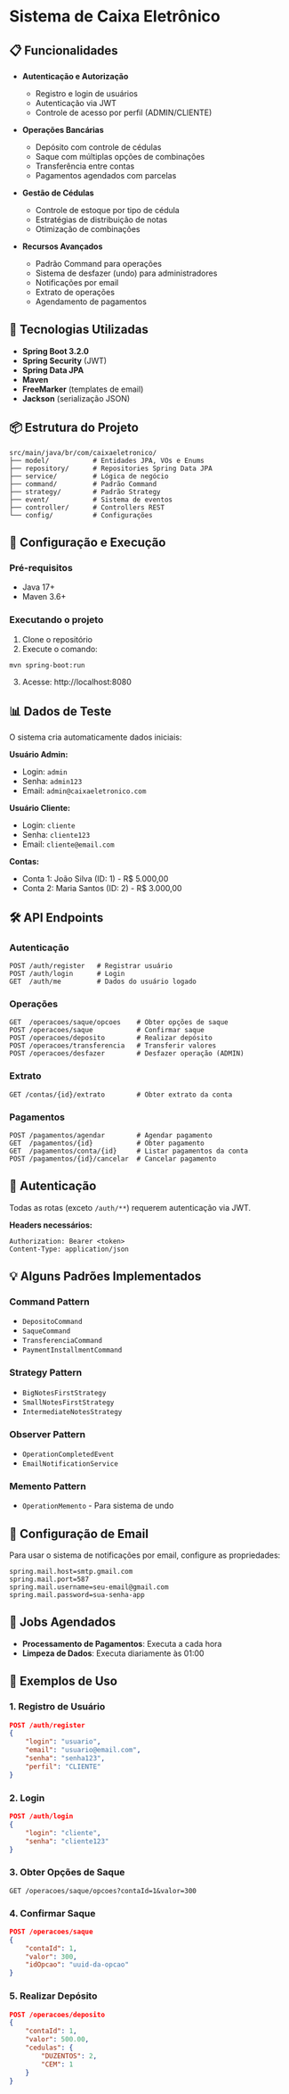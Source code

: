 # Sistema de Caixa Eletrônico

## 📋 Funcionalidades

- **Autenticação e Autorização**
  - Registro e login de usuários
  - Autenticação via JWT
  - Controle de acesso por perfil (ADMIN/CLIENTE)

- **Operações Bancárias**
  - Depósito com controle de cédulas
  - Saque com múltiplas opções de combinações
  - Transferência entre contas
  - Pagamentos agendados com parcelas

- **Gestão de Cédulas**
  - Controle de estoque por tipo de cédula
  - Estratégias de distribuição de notas
  - Otimização de combinações

- **Recursos Avançados**
  - Padrão Command para operações
  - Sistema de desfazer (undo) para administradores
  - Notificações por email
  - Extrato de operações
  - Agendamento de pagamentos

## 🚀 Tecnologias Utilizadas

- **Spring Boot 3.2.0**
- **Spring Security** (JWT)
- **Spring Data JPA**
- **Maven**
- **FreeMarker** (templates de email)
- **Jackson** (serialização JSON)

## 📦 Estrutura do Projeto

```
src/main/java/br/com/caixaeletronico/
├── model/           # Entidades JPA, VOs e Enums
├── repository/      # Repositories Spring Data JPA
├── service/         # Lógica de negócio
├── command/         # Padrão Command
├── strategy/        # Padrão Strategy
├── event/           # Sistema de eventos
├── controller/      # Controllers REST
└── config/          # Configurações
```

## 🔧 Configuração e Execução

### Pré-requisitos
- Java 17+
- Maven 3.6+

### Executando o projeto

1. Clone o repositório
2. Execute o comando:
```bash
mvn spring-boot:run
```

3. Acesse: http://localhost:8080

## 📊 Dados de Teste

O sistema cria automaticamente dados iniciais:

**Usuário Admin:**
- Login: `admin`
- Senha: `admin123`
- Email: `admin@caixaeletronico.com`

**Usuário Cliente:**
- Login: `cliente`
- Senha: `cliente123`
- Email: `cliente@email.com`

**Contas:**
- Conta 1: João Silva (ID: 1) - R$ 5.000,00
- Conta 2: Maria Santos (ID: 2) - R$ 3.000,00

## 🛠️ API Endpoints

### Autenticação
```
POST /auth/register   # Registrar usuário
POST /auth/login      # Login
GET  /auth/me         # Dados do usuário logado
```

### Operações
```
GET  /operacoes/saque/opcoes    # Obter opções de saque
POST /operacoes/saque           # Confirmar saque
POST /operacoes/deposito        # Realizar depósito
POST /operacoes/transferencia   # Transferir valores
POST /operacoes/desfazer        # Desfazer operação (ADMIN)
```

### Extrato
```
GET /contas/{id}/extrato        # Obter extrato da conta
```

### Pagamentos
```
POST /pagamentos/agendar        # Agendar pagamento
GET  /pagamentos/{id}           # Obter pagamento
GET  /pagamentos/conta/{id}     # Listar pagamentos da conta
POST /pagamentos/{id}/cancelar  # Cancelar pagamento
```

## 🔐 Autenticação

Todas as rotas (exceto `/auth/**`) requerem autenticação via JWT.

**Headers necessários:**
```
Authorization: Bearer <token>
Content-Type: application/json
```

## 💡 Alguns Padrões Implementados

### Command Pattern
- `DepositoCommand`
- `SaqueCommand`
- `TransferenciaCommand`
- `PaymentInstallmentCommand`

### Strategy Pattern
- `BigNotesFirstStrategy`
- `SmallNotesFirstStrategy`
- `IntermediateNotesStrategy`

### Observer Pattern
- `OperationCompletedEvent`
- `EmailNotificationService`

### Memento Pattern
- `OperationMemento` - Para sistema de undo

## 📧 Configuração de Email

Para usar o sistema de notificações por email, configure as propriedades:

```properties
spring.mail.host=smtp.gmail.com
spring.mail.port=587
spring.mail.username=seu-email@gmail.com
spring.mail.password=sua-senha-app
```

## 🔄 Jobs Agendados

- **Processamento de Pagamentos**: Executa a cada hora
- **Limpeza de Dados**: Executa diariamente às 01:00

## 📝 Exemplos de Uso

### 1. Registro de Usuário
```json
POST /auth/register
{
    "login": "usuario",
    "email": "usuario@email.com",
    "senha": "senha123",
    "perfil": "CLIENTE"
}
```

### 2. Login
```json
POST /auth/login
{
    "login": "cliente",
    "senha": "cliente123"
}
```

### 3. Obter Opções de Saque
```
GET /operacoes/saque/opcoes?contaId=1&valor=300
```

### 4. Confirmar Saque
```json
POST /operacoes/saque
{
    "contaId": 1,
    "valor": 300,
    "idOpcao": "uuid-da-opcao"
}
```

### 5. Realizar Depósito
```json
POST /operacoes/deposito
{
    "contaId": 1,
    "valor": 500.00,
    "cedulas": {
        "DUZENTOS": 2,
        "CEM": 1
    }
}
```
